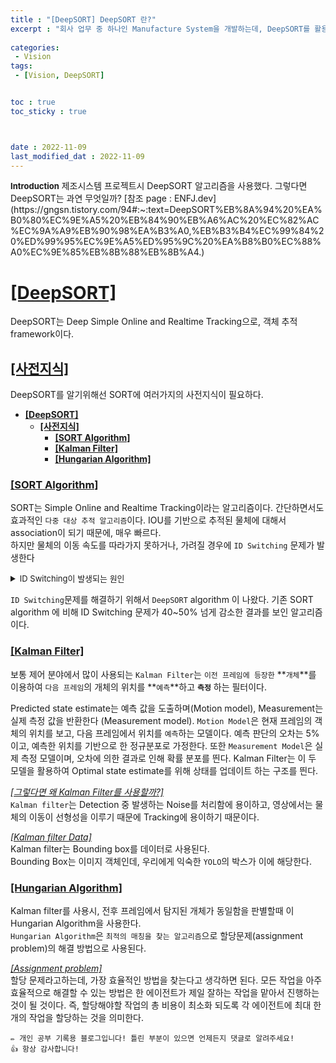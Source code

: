 ```yaml
---
title : "[DeepSORT] DeepSORT 란?"
excerpt : "회사 업무 중 하나인 Manufacture System을 개발하는데, DeepSORT를 활용한다. 그 설명이다."
  
categories: 
 - Vision
tags: 
 - [Vision, DeepSORT]


toc : true
toc_sticky : true



date : 2022-11-09
last_modified_dat : 2022-11-09 
---
```

<div class='notice' markdown='1'>
<b><font size='2'>Introduction</font></b>  
제조시스템 프로젝트시 DeepSORT 알고리즘을 사용했다. 그렇다면 DeepSORT는 과연 무엇일까?  
[참조 page : ENFJ.dev](https://gngsn.tistory.com/94#:~:text=DeepSORT%EB%8A%94%20%EA%B0%80%EC%9E%A5%20%EB%84%90%EB%A6%AC%20%EC%82%AC%EC%9A%A9%EB%90%98%EA%B3%A0,%EB%B3%B4%EC%99%84%20%ED%99%95%EC%9E%A5%ED%95%9C%20%EA%B8%B0%EC%88%A0%EC%9E%85%EB%8B%88%EB%8B%A4.)
</div>

# **<u>[DeepSORT]</u>**
DeepSORT는 Deep Simple Online and Realtime Tracking으로, 객체 추적 framework이다.  

## **<u>[사전지식]</u>**
DeepSORT를 알기위해선 SORT에 여러가지의 사전지식이 필요하다. 
- [**\[DeepSORT\]**](#deepsort)
  - [**\[사전지식\]**](#사전지식)
    - [**\[SORT Algorithm\]**](#sort-algorithm)
    - [**\[Kalman Filter\]**](#kalman-filter)
    - [**\[Hungarian Algorithm\]**](#hungarian-algorithm)

### **<u>[SORT Algorithm]</u>** 
SORT는 Simple Online and Realtime Tracking이라는 알고리즘이다. 간단하면서도 효과적인 `다중 대상 추적 알고리즘`이다. IOU를 기반으로 추적된 물체에 대해서 association이 되기 때문에, 매우 빠르다.  
하지만 물체의 이동 속도를 따라가지 못하거나, 가려질 경우에 `ID Switching` 문제가 발생한다
<details>
<summary><font size='2'>ID Switching이 발생되는 원인</font></summary>
<div markdown='1'>
1. 물체의 속도가 빠르게 움직여 IoU가 작게 판단되어 발생한다. [IoU](#iou)
2. 가려짐, Occulusion이 발생시, Detecting Box의 크기가 작아져 IoU 값이 낮아 발생한다.
</div>
</details>

`ID Switching`문제를 해결하기 위해서 `DeepSORT` algorithm 이 나왔다. 기존 SORT algorithm 에 비해 ID Switching 문제가 40~50% 넘게 감소한 결과를 보인 알고리즘이다.

### **<u>[Kalman Filter]</u>**
보통 제어 분야에서 많이 사용되는 `Kalman Filter`는 `이전 프레임에 등장한` **`개체`**를 이용하여 `다음 프레임`의 개체의 위치를 **`예측`**하고 **`측정`** 하는 필터이다.  

Predicted state estimate는 예측 값을 도출하며(Motion model), Measurement는 실제 측정 값을 반환한다 (Measurement model). `Motion Model`은 현재 프레임의 객체의 위치를 보고, 다음 프레임에서 위치를 `예측`하는 모델이다. 예측 판단의 오차는 5%이고, 예측한 위치를 기반으로 한 정규분포로 가정한다. 또한 `Measurement Model`은 실제 측정 모델이며, 오차에 의한 결과로 인해 확률 분포를 띈다. Kalman Filter는 이 두 모델을 활용하여 Optimal state estimate를 위해 상태를 업데이트 하는 구조를 띈다.

*<u>[그렇다면 왜 Kalman Filter를 사용할까?]</u>*  
`Kalman filter`는 Detection 중 발생하는 Noise를 처리함에 용이하고, 영상에서는 물체의 이동이 선형성을 이루기 때문에 Tracking에 용이하기 때문이다.  

*<u>[Kalman filter Data]</u>*  
Kalman filter는 Bounding box를 데이터로 사용된다.  
Bounding Box는 이미지 객체인데, 우리에게 익숙한 `YOLO`의 박스가 이에 해당한다.  

### **<u>[Hungarian Algorithm]</u>**  
Kalman filter를 사용시, 전후 프레임에서 탐지된 개체가 동일함을 판별할때 이 Hungarian Algorithm을 사용한다.  
`Hungarian Algorithm`은 `최적의 매칭을 찾는 알고리즘`으로 할당문제(assignment problem)의 해결 방법으로 사용된다.

*<u>[Assignment problem]</u>*  
할당 문제라고하는데, 가장 효율적인 방법을 찾는다고 생각하면 된다. 모든 작업을 아주 효율적으로 해결할 수 있는 방법은 한 에이전트가 제일 잘하는 작업을 맡아서 진행하는 것이 될 것이다. 즉, 할당해야할 작업의 총 비용이 최소화 되도록 각 에이전트에 최대 한 개의 작업을 할당하는 것을 의미한다.


```
✏️ 개인 공부 기록용 블로그입니다! 틀린 부분이 있으면 언제든지 댓글로 알려주세요!
👍 항상 감사합니다!
```
